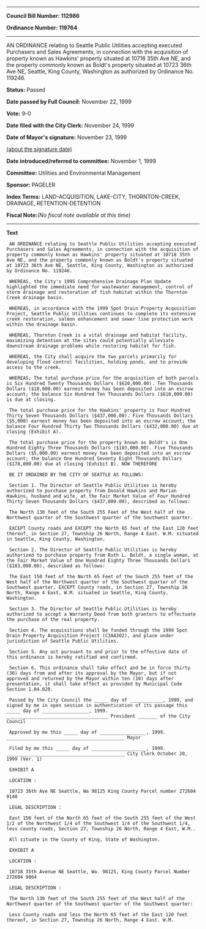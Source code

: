 

********

**Council Bill Number: 112986**
   
**Ordinance Number: 119764**
********

 AN ORDINANCE relating to Seattle Public Utilities accepting executed Purchasers and Sales Agreements, in connection with the acquisition of property known as Hawkins' property situated at 10718 35th Ave NE, and the property commonly known as Boldt's property situated at 10723 36th Ave NE, Seattle, King County, Washington as authorized by Ordinance No. 119246.

**Status:** Passed
   
**Date passed by Full Council:** November 22, 1999
   
**Vote:** 9-0
   
**Date filed with the City Clerk:** November 24, 1999
   
**Date of Mayor's signature:** November 23, 1999
   
[(about the signature date)](/~public/approvaldate.htm)
   
   
   
**Date introduced/referred to committee:** November 1, 1999
   
**Committee:** Utilities and Environmental Management
   
**Sponsor:** PAGELER
   
   
**Index Terms:** LAND-ACQUISITION, LAKE-CITY, THORNTON-CREEK, DRAINAGE, RETENTION-DETENTION

**Fiscal Note:**_(No fiscal note available at this time)_

********

**Text**
   
```
 AN ORDINANCE relating to Seattle Public Utilities accepting executed Purchasers and Sales Agreements, in connection with the acquisition of property commonly known as Hawkins' property situated at 10718 35th Ave NE, and the property commonly known as Boldt's property situated at 10723 36th Ave NE, Seattle, King County, Washington as authorized by Ordinance No. 119246.

 WHEREAS, the City's 1995 Comprehensive Drainage Plan Update highlighted the immediate need for wastewater management, control of storm drainage and restoration of fish habitat within the Thornton Creek drainage basin.

 WHEREAS, in accordance with the 1999 Spot Drain Property Acquisition Project, Seattle Public Utilities continues to complete its extensive creek restoration, salmon enhancement and sewer line protection work within the drainage basin.

 WHEREAS, Thornton Creek is a vital drainage and habitat facility, maximizing detention at the sites could potentially alleviate downstream drainage problems while restoring habitat for fish.

 WHEREAS, the City shall acquire the two parcels primarily for developing flood control facilities, holding ponds, and to provide access to the creek.

 WHEREAS, The total purchase price for the acquisition of both parcels is Six Hundred Twenty Thousands Dollars ($620,000.00). Ten Thousands Dollars ($10,000.00) earnest money has been deposited into an escrow account; the balance Six Hundred Ten Thousands Dollars ($610,000.00) is due at closing.

 The total purchase price for the Hawkins' property is Four Hundred Thirty Seven Thousands Dollars ($437,000.00). Five Thousands Dollars ($5,000) earnest money has been deposited into an escrow account; the balance Four Hundred Thirty Two Thousands Dollars ($432,000.00) due at closing (Exhibit A).

 The total purchase price for the property known as Boldt's is One Hundred Eighty Three Thousands Dollars ($183,000.00). Five Thousands Dollars ($5,000.00) earnest money has been deposited into an escrow account; the balance One Hundred Seventy Eight Thousands Dollars ($178,000.00) due at closing (Exhibit B). NOW THEREFORE

 BE IT ORDAINED BY THE CITY OF SEATTLE AS FOLLOWS:

 Section 1. The Director of Seattle Public Utilities is hereby authorized to purchase property from Donald Hawkins and Marian Hawkins, husband and wife, at the Fair Market Value of Four Hundred Thirty Seven Thousands Dollars ($437,000.00), described as follows:

 The North 130 feet of the South 255 Feet of the West half of the Northwest quarter of the Southwest quarter of the Southwest quarter.

 EXCEPT County roads and EXCEPT the North 65 feet of the East 120 feet thereof, in Section 27, Township 26 North, Range 4 East. W.M. situated in Seattle, King County, Washington.

 Section 2. The Director of Seattle Public Utilities is hereby authorized to purchase property from Ruth L. Boldt, a single woman, at the Fair Market Value of One Hundred Eighty Three Thousands Dollars ($183,000.00), described as follows:

 The East 150 feet of the North 65 Feet of the South 255 feet of the West half of the Northwest quarter of the Southwest quarter of the Southwest quarter, EXCEPT County roads, in Section 27, Township 26 North, Range 4 East, W.M. situated in Seattle, King County, Washington.

 Section 3. The Director of Seattle Public Utilities is hereby authorized to accept a Warranty Deed from both grantors to effectuate the purchase of the real property.

 Section 4. The acquisitions shall be funded through the 1999 Spot Drain Property Acquisition Project (C3AA302), and place under jurisdiction of Seattle Public Utilities.

 Section 5. Any act pursuant to and prior to the effective date of this ordinance is hereby ratified and confirmed.

 Section 6. This ordinance shall take effect and be in force thirty (30) days from and after its approval by the Mayor, but if not approved and returned by the Mayor within ten (10) days after presentation, it shall take effect as provided by Municipal Code Section 1.04.020.

 Passed by the City Council the _____ day of ____________, 1999, and signed by me in open session in authentication of its passage this _____ day of _________________, 1999. _____________________________________ President _______ of the City Council

 Approved by me this _____ day of _________________, 1999. ___________________________________________ Mayor

 Filed by me this _____ day of ____________________, 1999. ___________________________________________ City Clerk October 20, 1999 (Ver. 1)

 EXHIBIT A

 LOCATION :

 10723 36th Ave NE Seattle, Wa 98125 King County Parcel number 272604 9140

 LEGAL DESCRIPTION :

 East 150 feet of the North 65 feet of the South 255 feet of the West 1/2 of the Northwest 1/4 of the Southwest 1/4 of the Southwest 1/4, less county roads, Section 27, Township 26 North, Range 4 East, W.M..

 All situate in the County of King, State of Washington.

 EXHIBIT A

 LOCATION :

 10718 35th Avenue NE Seattle, Wa. 98125, King County Parcel Number 272604 9064

 LEGAL DESCRIPTION :

 The North 130 feet of the South 255 feet of the West half of the Northwest quarter of the Southwest quarter of the Southwest quarter:

 Less County roads and less the North 65 feet of the East 120 feet thereof, in Section 27, Township 26 North, Range 4 East. W.M.

```
